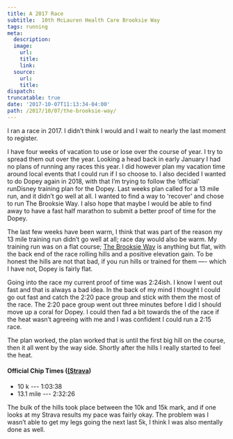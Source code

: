 ```yaml
---
title: A 2017 Race
subtitle:  10th McLauren Health Care Brooksie Way 
tags: running
meta:
  description:
  image:
    url:
    title:
    link:
  source:
    url:
    title:
dispatch:
truncatable: true
date: '2017-10-07T11:13:34-04:00'
path: /2017/10/07/the-brooksie-way/
---
```

I ran a race in 2017. I didn’t think I would and I wait to nearly the last moment to register.

I have four weeks of vacation to use or lose over the course of year. I try to spread them out over the year. Looking a head back in early January I had no plans of running any races this year. I did however plan my vacation time around local events that I could run if I so choose to. I also decided I wanted to do Dopey again in 2018, with that I’m trying to follow the ‘official’ runDisney training plan for the Dopey. Last weeks plan called for a 13 mile run, and it didn’t go well at all. I wanted to find a way to ‘recover’ and chose to run The Brooksie Way. I also hope that maybe I would be able to find away to have a fast half marathon to submit a better proof of time for the Dopey.

The last few weeks have been warm, I think that was part of the reason my 13 mile training run didn’t go well at all; race day would also be warm. My training run was on a flat course; [The Brooksie Way][brooksie] is anything but flat, with the back end of the race rolling hills and a positive elevation gain. To be honest the hills are not that bad, if you run hills or trained for them —- which I have not, Dopey is fairly flat.

Going into the race my current proof of time was 2:24ish. I know I went out fast and that is always a bad idea. In the back of my mind I thought I could go out fast and catch the 2:20 pace group and stick with them the most of the race. The 2:20 pace group went out three minutes before I did I should move up a coral for Dopey. I could then fad a bit towards the of the race if the heat wasn’t agreeing with me and I was confident I could run a 2:15 race.

The plan worked, the plan worked that is until the first big hill on the course, then it all went by the way side. Shortly after the hills I really started to feel the heat.

#### Official Chip Times ([(Strava][stravaResults])

* 10 k --- 1:03:38
* 13.1 mile --- 2:32:26

The bulk of the hills took place between the 10k and 15k mark, and if one looks at my Strava results my pace was fairly okay. The problem was I wasn’t able to get my legs going the next last 5k, I think I was also mentally done as well.

[brooksie]: https://www.thebrooksieway.com
[stravaResults]: https://www.strava.com/activities/1199701260